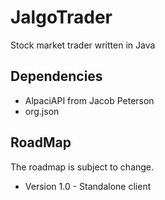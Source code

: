 # JalgoTrader
Stock market trader written in Java


## Dependencies
* AlpaciAPI from Jacob Peterson
* org.json

## RoadMap

The roadmap is subject to change.

* Version 1.0 - Standalone client
